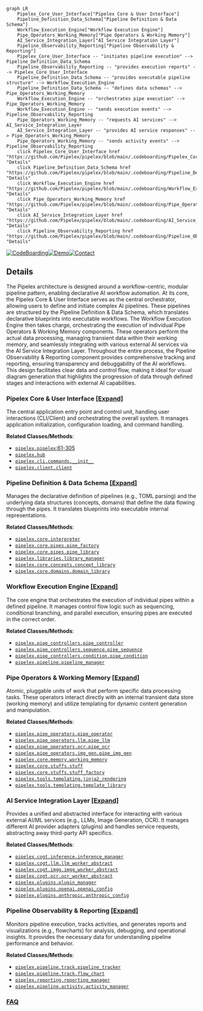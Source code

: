 ```mermaid
graph LR
    Pipelex_Core_User_Interface["Pipelex Core & User Interface"]
    Pipeline_Definition_Data_Schema["Pipeline Definition & Data Schema"]
    Workflow_Execution_Engine["Workflow Execution Engine"]
    Pipe_Operators_Working_Memory["Pipe Operators & Working Memory"]
    AI_Service_Integration_Layer["AI Service Integration Layer"]
    Pipeline_Observability_Reporting["Pipeline Observability & Reporting"]
    Pipelex_Core_User_Interface -- "initiates pipeline execution" --> Pipeline_Definition_Data_Schema
    Pipeline_Observability_Reporting -- "provides execution reports" --> Pipelex_Core_User_Interface
    Pipeline_Definition_Data_Schema -- "provides executable pipeline structure" --> Workflow_Execution_Engine
    Pipeline_Definition_Data_Schema -- "defines data schemas" --> Pipe_Operators_Working_Memory
    Workflow_Execution_Engine -- "orchestrates pipe execution" --> Pipe_Operators_Working_Memory
    Workflow_Execution_Engine -- "sends execution events" --> Pipeline_Observability_Reporting
    Pipe_Operators_Working_Memory -- "requests AI services" --> AI_Service_Integration_Layer
    AI_Service_Integration_Layer -- "provides AI service responses" --> Pipe_Operators_Working_Memory
    Pipe_Operators_Working_Memory -- "sends activity events" --> Pipeline_Observability_Reporting
    click Pipelex_Core_User_Interface href "https://github.com/Pipelex/pipelex/blob/main/.codeboarding/Pipelex_Core_User_Interface.md" "Details"
    click Pipeline_Definition_Data_Schema href "https://github.com/Pipelex/pipelex/blob/main/.codeboarding/Pipeline_Definition_Data_Schema.md" "Details"
    click Workflow_Execution_Engine href "https://github.com/Pipelex/pipelex/blob/main/.codeboarding/Workflow_Execution_Engine.md" "Details"
    click Pipe_Operators_Working_Memory href "https://github.com/Pipelex/pipelex/blob/main/.codeboarding/Pipe_Operators_Working_Memory.md" "Details"
    click AI_Service_Integration_Layer href "https://github.com/Pipelex/pipelex/blob/main/.codeboarding/AI_Service_Integration_Layer.md" "Details"
    click Pipeline_Observability_Reporting href "https://github.com/Pipelex/pipelex/blob/main/.codeboarding/Pipeline_Observability_Reporting.md" "Details"
```

[![CodeBoarding](https://img.shields.io/badge/Generated%20by-CodeBoarding-9cf?style=flat-square)](https://github.com/CodeBoarding/GeneratedOnBoardings)[![Demo](https://img.shields.io/badge/Try%20our-Demo-blue?style=flat-square)](https://www.codeboarding.org/demo)[![Contact](https://img.shields.io/badge/Contact%20us%20-%20contact@codeboarding.org-lightgrey?style=flat-square)](mailto:contact@codeboarding.org)

## Details

The Pipelex architecture is designed around a workflow-centric, modular pipeline pattern, enabling declarative AI workflow automation. At its core, the Pipelex Core & User Interface serves as the central orchestrator, allowing users to define and initiate complex AI pipelines. These pipelines are structured by the Pipeline Definition & Data Schema, which translates declarative blueprints into executable workflows. The Workflow Execution Engine then takes charge, orchestrating the execution of individual Pipe Operators & Working Memory components. These operators perform the actual data processing, managing transient data within their working memory, and seamlessly integrating with various external AI services via the AI Service Integration Layer. Throughout the entire process, the Pipeline Observability & Reporting component provides comprehensive tracking and reporting, ensuring transparency and debuggability of the AI workflows. This design facilitates clear data and control flow, making it ideal for visual diagram generation that highlights the progression of data through defined stages and interactions with external AI capabilities.

### Pipelex Core & User Interface [[Expand]](./Pipelex_Core_User_Interface.md)
The central application entry point and control unit, handling user interactions (CLI/Client) and orchestrating the overall system. It manages application initialization, configuration loading, and command handling.


**Related Classes/Methods**:

- <a href="https://github.com/Pipelex/pipelex/blob/main/pipelex/pipelex.py#L61-L305" target="_blank" rel="noopener noreferrer">`pipelex.pipelex`:61-305</a>
- <a href="https://github.com/Pipelex/pipelex/blob/main/pipelex/hub.py" target="_blank" rel="noopener noreferrer">`pipelex.hub`</a>
- <a href="https://github.com/Pipelex/pipelex/blob/main/pipelex/cli/commands/__init__.py" target="_blank" rel="noopener noreferrer">`pipelex.cli.commands.__init__`</a>
- <a href="https://github.com/Pipelex/pipelex/blob/main/pipelex/client/client.py" target="_blank" rel="noopener noreferrer">`pipelex.client.client`</a>


### Pipeline Definition & Data Schema [[Expand]](./Pipeline_Definition_Data_Schema.md)
Manages the declarative definition of pipelines (e.g., TOML parsing) and the underlying data structures (concepts, domains) that define the data flowing through the pipes. It translates blueprints into executable internal representations.


**Related Classes/Methods**:

- <a href="https://github.com/Pipelex/pipelex/blob/main/pipelex/core/interpreter.py" target="_blank" rel="noopener noreferrer">`pipelex.core.interpreter`</a>
- <a href="https://github.com/Pipelex/pipelex/blob/main/pipelex/core/pipes/pipe_factory.py" target="_blank" rel="noopener noreferrer">`pipelex.core.pipes.pipe_factory`</a>
- <a href="https://github.com/Pipelex/pipelex/blob/main/pipelex/core/pipes/pipe_library.py" target="_blank" rel="noopener noreferrer">`pipelex.core.pipes.pipe_library`</a>
- <a href="https://github.com/Pipelex/pipelex/blob/main/pipelex/libraries/library_manager.py" target="_blank" rel="noopener noreferrer">`pipelex.libraries.library_manager`</a>
- <a href="https://github.com/Pipelex/pipelex/blob/main/pipelex/core/concepts/concept_library.py" target="_blank" rel="noopener noreferrer">`pipelex.core.concepts.concept_library`</a>
- <a href="https://github.com/Pipelex/pipelex/blob/main/pipelex/core/domains/domain_library.py" target="_blank" rel="noopener noreferrer">`pipelex.core.domains.domain_library`</a>


### Workflow Execution Engine [[Expand]](./Workflow_Execution_Engine.md)
The core engine that orchestrates the execution of individual pipes within a defined pipeline. It manages control flow logic such as sequencing, conditional branching, and parallel execution, ensuring pipes are executed in the correct order.


**Related Classes/Methods**:

- <a href="https://github.com/Pipelex/pipelex/blob/main/pipelex/pipe_controllers/pipe_controller.py" target="_blank" rel="noopener noreferrer">`pipelex.pipe_controllers.pipe_controller`</a>
- <a href="https://github.com/Pipelex/pipelex/blob/main/pipelex/pipe_controllers/sequence/pipe_sequence.py" target="_blank" rel="noopener noreferrer">`pipelex.pipe_controllers.sequence.pipe_sequence`</a>
- <a href="https://github.com/Pipelex/pipelex/blob/main/pipelex/pipe_controllers/condition/pipe_condition.py" target="_blank" rel="noopener noreferrer">`pipelex.pipe_controllers.condition.pipe_condition`</a>
- <a href="https://github.com/Pipelex/pipelex/blob/main/pipelex/pipeline/pipeline_manager.py" target="_blank" rel="noopener noreferrer">`pipelex.pipeline.pipeline_manager`</a>


### Pipe Operators & Working Memory [[Expand]](./Pipe_Operators_Working_Memory.md)
Atomic, pluggable units of work that perform specific data processing tasks. These operators interact directly with an internal transient data store (working memory) and utilize templating for dynamic content generation and manipulation.


**Related Classes/Methods**:

- <a href="https://github.com/Pipelex/pipelex/blob/main/pipelex/pipe_operators/pipe_operator.py" target="_blank" rel="noopener noreferrer">`pipelex.pipe_operators.pipe_operator`</a>
- <a href="https://github.com/Pipelex/pipelex/blob/main/pipelex/pipe_operators/llm/pipe_llm.py" target="_blank" rel="noopener noreferrer">`pipelex.pipe_operators.llm.pipe_llm`</a>
- <a href="https://github.com/Pipelex/pipelex/blob/main/pipelex/pipe_operators/ocr/pipe_ocr.py" target="_blank" rel="noopener noreferrer">`pipelex.pipe_operators.ocr.pipe_ocr`</a>
- <a href="https://github.com/Pipelex/pipelex/blob/main/pipelex/pipe_operators/img_gen/pipe_img_gen.py" target="_blank" rel="noopener noreferrer">`pipelex.pipe_operators.img_gen.pipe_img_gen`</a>
- <a href="https://github.com/Pipelex/pipelex/blob/main/pipelex/core/memory/working_memory.py" target="_blank" rel="noopener noreferrer">`pipelex.core.memory.working_memory`</a>
- <a href="https://github.com/Pipelex/pipelex/blob/main/pipelex/core/stuffs/stuff.py" target="_blank" rel="noopener noreferrer">`pipelex.core.stuffs.stuff`</a>
- <a href="https://github.com/Pipelex/pipelex/blob/main/pipelex/core/stuffs/stuff_factory.py" target="_blank" rel="noopener noreferrer">`pipelex.core.stuffs.stuff_factory`</a>
- <a href="https://github.com/Pipelex/pipelex/blob/main/pipelex/tools/templating/jinja2_rendering.py" target="_blank" rel="noopener noreferrer">`pipelex.tools.templating.jinja2_rendering`</a>
- <a href="https://github.com/Pipelex/pipelex/blob/main/pipelex/tools/templating/template_library.py" target="_blank" rel="noopener noreferrer">`pipelex.tools.templating.template_library`</a>


### AI Service Integration Layer [[Expand]](./AI_Service_Integration_Layer.md)
Provides a unified and abstracted interface for interacting with various external AI/ML services (e.g., LLMs, Image Generation, OCR). It manages different AI provider adapters (plugins) and handles service requests, abstracting away third-party API specifics.


**Related Classes/Methods**:

- <a href="https://github.com/Pipelex/pipelex/blob/main/pipelex/cogt/inference/inference_manager.py" target="_blank" rel="noopener noreferrer">`pipelex.cogt.inference.inference_manager`</a>
- <a href="https://github.com/Pipelex/pipelex/blob/main/pipelex/cogt/llm/llm_worker_abstract.py" target="_blank" rel="noopener noreferrer">`pipelex.cogt.llm.llm_worker_abstract`</a>
- <a href="https://github.com/Pipelex/pipelex/blob/main/pipelex/cogt/imgg/imgg_worker_abstract.py" target="_blank" rel="noopener noreferrer">`pipelex.cogt.imgg.imgg_worker_abstract`</a>
- <a href="https://github.com/Pipelex/pipelex/blob/main/pipelex/cogt/ocr/ocr_worker_abstract.py" target="_blank" rel="noopener noreferrer">`pipelex.cogt.ocr.ocr_worker_abstract`</a>
- <a href="https://github.com/Pipelex/pipelex/blob/main/pipelex/plugins/plugin_manager.py" target="_blank" rel="noopener noreferrer">`pipelex.plugins.plugin_manager`</a>
- <a href="https://github.com/Pipelex/pipelex/blob/main/pipelex/plugins/openai/openai_config.py" target="_blank" rel="noopener noreferrer">`pipelex.plugins.openai.openai_config`</a>
- <a href="https://github.com/Pipelex/pipelex/blob/main/pipelex/plugins/anthropic/anthropic_config.py" target="_blank" rel="noopener noreferrer">`pipelex.plugins.anthropic.anthropic_config`</a>


### Pipeline Observability & Reporting [[Expand]](./Pipeline_Observability_Reporting.md)
Monitors pipeline execution, tracks activities, and generates reports and visualizations (e.g., flowcharts) for analysis, debugging, and operational insights. It provides the necessary data for understanding pipeline performance and behavior.


**Related Classes/Methods**:

- <a href="https://github.com/Pipelex/pipelex/blob/main/pipelex/pipeline/track/pipeline_tracker.py" target="_blank" rel="noopener noreferrer">`pipelex.pipeline.track.pipeline_tracker`</a>
- <a href="https://github.com/Pipelex/pipelex/blob/main/pipelex/pipeline/track/flow_chart.py" target="_blank" rel="noopener noreferrer">`pipelex.pipeline.track.flow_chart`</a>
- <a href="https://github.com/Pipelex/pipelex/blob/main/pipelex/reporting/reporting_manager.py" target="_blank" rel="noopener noreferrer">`pipelex.reporting.reporting_manager`</a>
- <a href="https://github.com/Pipelex/pipelex/blob/main/pipelex/pipeline/activity/activity_manager.py" target="_blank" rel="noopener noreferrer">`pipelex.pipeline.activity.activity_manager`</a>




### [FAQ](https://github.com/CodeBoarding/GeneratedOnBoardings/tree/main?tab=readme-ov-file#faq)
